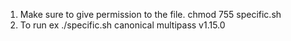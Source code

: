 1. Make sure to give permission to the file. chmod 755 specific.sh
2. To run ex ./specific.sh canonical multipass v1.15.0
